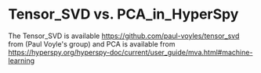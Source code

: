 # Tensor_SVD vs. PCA_in_HyperSpy
The Tensor_SVD is available https://github.com/paul-voyles/tensor_svd from (Paul Voyle's group)
and PCA is available from https://hyperspy.org/hyperspy-doc/current/user_guide/mva.html#machine-learning
